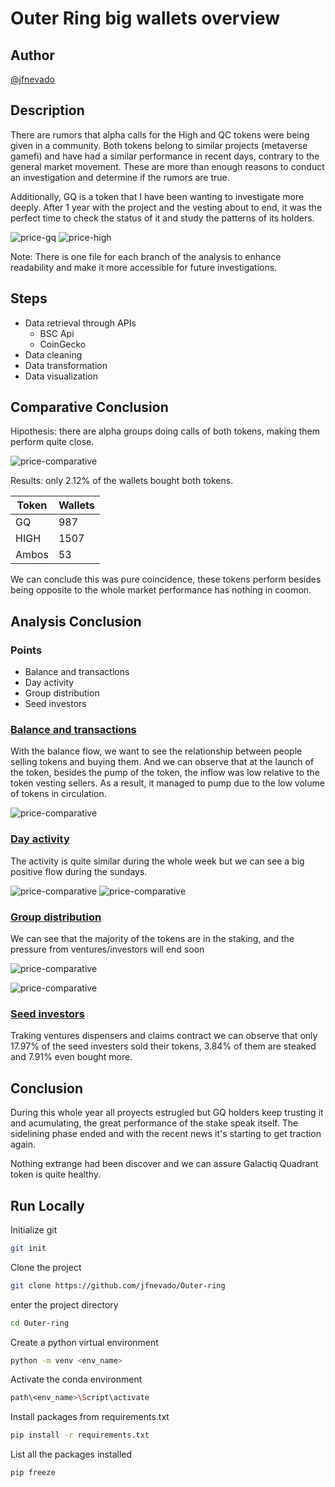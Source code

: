 # Outer Ring big wallets overview

## Author
[@jfnevado](https://github.com/jfnevado)

## Description

There are rumors that alpha calls for the High and QC tokens were being given in a community. Both tokens belong to similar projects (metaverse gamefi) and have had a similar performance in recent days, contrary to the general market movement. These are more than enough reasons to conduct an investigation and determine if the rumors are true. 

Additionally, GQ is a token that I have been wanting to investigate more deeply. After 1 year with the project and the vesting about to end, it was the perfect time to check the status of it and study the patterns of its holders.

![price-gq](https://github.com/jfnevado/Outer-ring/blob/master/plots/gq-busd.png)
![price-high](https://github.com/jfnevado/Outer-ring/blob/master/plots/high-busd.png)

Note: There is one file for each branch of the analysis to enhance readability and make it more accessible for future investigations.

## Steps
- Data retrieval through APIs
  - BSC Api
  - CoinGecko
- Data cleaning
- Data transformation
- Data visualization

## Comparative Conclusion

Hipothesis: there are alpha groups doing calls of both tokens, making them perform quite close.

![price-comparative](https://github.com/jfnevado/Outer-ring/blob/master/plots/comparative-price.png)

Results: only 2.12% of the wallets bought both tokens.

| Token | Wallets |
|-------|---------|
| GQ    | 987     |
| HIGH  | 1507    |
| Ambos | 53      |

We can conclude this was pure coincidence, these tokens perform besides being opposite to the whole market performance has nothing in coomon. 

## Analysis Conclusion
### Points
- Balance and transactions
- Day activity
- Group distribution
- Seed investors

### [Balance and transactions](../master/price-balance-count.ipynb)

With the balance flow, we want to see the relationship between people selling tokens and buying them. And we can observe that at the launch of the token, besides the pump of the token, the inflow was low relative to the token vesting sellers. As a result, it managed to pump due to the low volume of tokens in circulation.

![price-comparative](https://github.com/jfnevado/Outer-ring/blob/master/plots/comparative-price-balance-tx.png)

### [Day activity](../master/day_of_week.ipynb)

The activity is quite similar during the whole week but we can see a big positive flow during the sundays.

![price-comparative](https://github.com/jfnevado/Outer-ring/blob/master/plots/tx-by-days-names.png)
![price-comparative](https://github.com/jfnevado/Outer-ring/blob/master/plots/tx-balance-by-days-names.png)

### [Group distribution](../master/whales.ipynb)

We can see that the majority of the tokens are in the staking, and the pressure from ventures/investors will end soon

![price-comparative](https://github.com/jfnevado/Outer-ring/blob/master/plots/wallet-type-balance.png)

![price-comparative](https://github.com/jfnevado/Outer-ring/blob/master/plots/wallet-type-send-recibe-tx.png)

### [Seed investors](../master/seed-hold.ipynb)

Traking ventures dispensers and claims contract we can observe that only 17.97% of the seed investers sold their tokens, 3.84% of them are steaked and 7.91% even bought more.

## Conclusion

During this whole year all proyects estrugled but GQ holders keep trusting it and acumulating, the great performance of the stake speak itself. The sidelining phase ended and with the recent news it's starting to get traction again.

Nothing extrange had been discover and we can assure Galactiq Quadrant token is quite healthy. 

## Run Locally
Initialize git

```bash
git init
```


Clone the project

```bash
git clone https://github.com/jfnevado/Outer-ring
```

enter the project directory

```bash
cd Outer-ring
```

Create a python virtual environment 

```bash
python -m venv <env_name>
```

Activate the conda environment

```bash
path\<env_name>\Script\activate
```

Install packages from requirements.txt

```bash
pip install -r requirements.txt
```

List all the packages installed

```bash
pip freeze
```
